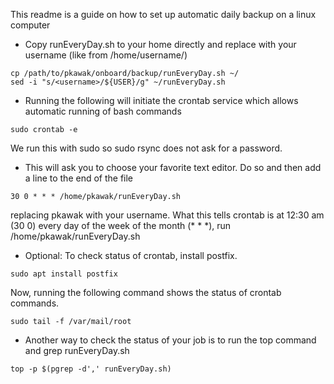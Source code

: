 This readme is a guide on how to set up automatic daily backup on a linux computer

* Copy runEveryDay.sh to your home directly and replace <username> with your username (like from /home/username/)
```
cp /path/to/pkawak/onboard/backup/runEveryDay.sh ~/
sed -i "s/<username>/${USER}/g" ~/runEveryDay.sh
```
* Running the following will initiate the crontab service which allows automatic running of bash commands
```
sudo crontab -e
```
We run this with sudo so sudo rsync does not ask for a password.
* This will ask you to choose your favorite text editor. Do so and then add a line to the end of the file
```
30 0 * * * /home/pkawak/runEveryDay.sh
```
replacing pkawak with your username. What this tells crontab is at 12:30 am (30 0) every day of the week of the month (* * *), run /home/pkawak/runEveryDay.sh
* Optional: To check status of crontab, install postfix.
```
sudo apt install postfix
```
Now, running the following command shows the status of crontab commands.
```
sudo tail -f /var/mail/root
```
* Another way to check the status of your job is to run the top command and grep runEveryDay.sh
```
top -p $(pgrep -d',' runEveryDay.sh)
```

